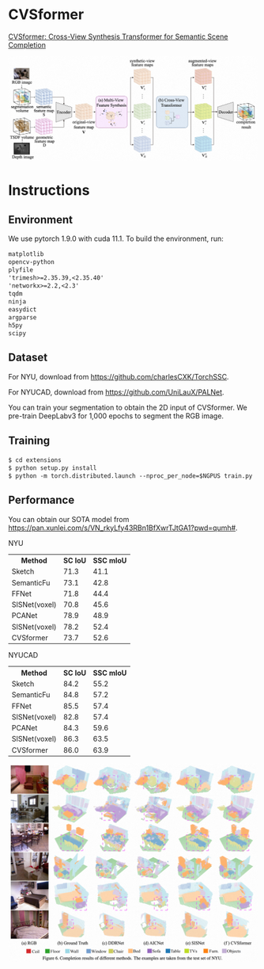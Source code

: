 # CVSformer
[CVSformer: Cross-View Synthesis Transformer for Semantic Scene Completion](https://arxiv.org/abs/2307.07938)

![Alt text](overview.png "CVSformer")

# Instructions
## Environment
We use pytorch 1.9.0 with cuda 11.1. To build the environment, run:

    matplotlib
    opencv-python
    plyfile
    'trimesh>=2.35.39,<2.35.40'
    'networkx>=2.2,<2.3'
    tqdm
    ninja
    easydict
    argparse
    h5py
    scipy
## Dataset
For NYU, download from https://github.com/charlesCXK/TorchSSC.

For NYUCAD, download from https://github.com/UniLauX/PALNet.

You can train your segmentation to obtain the 2D input of CVSformer. We pre-train DeepLabv3 for 1,000 epochs to segment the RGB image.
## Training
    $ cd extensions 
    $ python setup.py install
    $ python -m torch.distributed.launch --nproc_per_node=$NGPUS train.py 
## Performance
You can obtain our SOTA model from https://pan.xunlei.com/s/VN_rkyLfy43RBn1BfXwrTJtGA1?pwd=qumh#.

NYU
<table>
  <tr>
    <th>Method</th>
    <th>SC IoU</th>
    <th>SSC mIoU</th>
  </tr>
  <tr>
    <td>Sketch</td>
    <td>71.3</td>
    <td>41.1</td>
  </tr>
  <tr>
    <td>SemanticFu</td>
    <td>73.1</td>
    <td>42.8</td>
  </tr>
  <tr>
    <td>FFNet</td>
    <td>71.8</td>
    <td>44.4</td>
  </tr>
  <tr>
    <td>SISNet(voxel)</td>
    <td>70.8</td>
    <td>45.6</td>
  </tr>
  <tr>
    <td>PCANet</td>
    <td>78.9</td>
    <td>48.9</td>
  </tr>
  <tr>
    <td>SISNet(voxel)</td>
    <td>78.2</td>
    <td>52.4</td>
  </tr>
  <tr>
    <td>CVSformer</td>
    <td>73.7</td>
    <td>52.6</td>
  </tr>
</table>
NYUCAD
<table>
  <tr>
    <th>Method</th>
    <th>SC IoU</th>
    <th>SSC mIoU</th>
  </tr>
  <tr>
    <td>Sketch</td>
    <td>84.2</td>
    <td>55.2</td>
  </tr>
  <tr>
    <td>SemanticFu</td>
    <td>84.8</td>
    <td>57.2</td>
  </tr>
  <tr>
    <td>FFNet</td>
    <td>85.5</td>
    <td>57.4</td>
  </tr>
  <tr>
    <td>SISNet(voxel)</td>
    <td>82.8</td>
    <td>57.4</td>
  </tr>
  <tr>
    <td>PCANet</td>
    <td>84.3</td>
    <td>59.6</td>
  </tr>
  <tr>
    <td>SISNet(voxel)</td>
    <td>86.3</td>
    <td>63.5</td>
  </tr>
  <tr>
    <td>CVSformer</td>
    <td>86.0</td>
    <td>63.9</td>
  </tr>
</table>

![Alt text](NYU.png "CVSformer")
